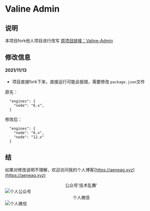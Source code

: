 # Valine Admin



## 说明
本项目fork他人项目进行改写 [原项目链接：Valine-Admin](https://github.com/zhaojun1998/Valine-Admin)

## 修改信息

#### 2021/11/13
* 项目直接fork下来，直接运行可能会报错，需要修改 `package.json`文件

原先：
```
  "engines": {
    "node": "6.x",
  }
```
修改后：
```
  "engines": {
    "node": "6.x",
    "node": "12.x"
  }
```
## 结

如果对修改说明不理解，欢迎访问我的个人博客[https://aeneag.xyz](https://aeneag.xyz)
<center>公众号'技术乱舞'</center>
<img src="https://b3logfile.com/file/2021/11/qrcode_for_gh_6991d24e23e2_344-91ebc4df.jpg" alt="个人公众号">
<center>个人微信</center>
<img src="https://b3logfile.com/file/2021/11/WechatIMG91-dc5e5be8.jpeg" alt="个人微信">
